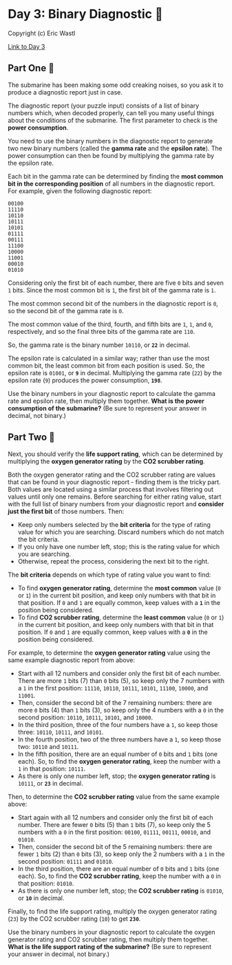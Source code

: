 

<h1>Day 3: Binary Diagnostic 🎄</h1><p>Copyright (c) Eric Wastl</p><a href=https://adventofcode.com/2021/day/3>Link to Day 3</a><h2>Part One 🎁</h2><p>The submarine has been making some <span title="Turns out oceans are heavy.">odd creaking noises</span>, so you ask it to produce a diagnostic report just in case.</p>
<p>The diagnostic report (your puzzle input) consists of a list of binary numbers which, when decoded properly, can tell you many useful things about the conditions of the submarine. The first parameter to check is the <b>power consumption</b>.</p>
<p>You need to use the binary numbers in the diagnostic report to generate two new binary numbers (called the <b>gamma rate</b> and the <b>epsilon rate</b>). The power consumption can then be found by multiplying the gamma rate by the epsilon rate.</p>
<p>Each bit in the gamma rate can be determined by finding the <b>most common bit in the corresponding position</b> of all numbers in the diagnostic report. For example, given the following diagnostic report:</p>
<pre><code>00100
11110
10110
10111
10101
01111
00111
11100
10000
11001
00010
01010
</code></pre>
<p>Considering only the first bit of each number, there are five <code>0</code> bits and seven <code>1</code> bits. Since the most common bit is <code>1</code>, the first bit of the gamma rate is <code>1</code>.</p>
<p>The most common second bit of the numbers in the diagnostic report is <code>0</code>, so the second bit of the gamma rate is <code>0</code>.</p>
<p>The most common value of the third, fourth, and fifth bits are <code>1</code>, <code>1</code>, and <code>0</code>, respectively, and so the final three bits of the gamma rate are <code>110</code>.</p>
<p>So, the gamma rate is the binary number <code>10110</code>, or <code><b>22</b></code> in decimal.</p>
<p>The epsilon rate is calculated in a similar way; rather than use the most common bit, the least common bit from each position is used. So, the epsilon rate is <code>01001</code>, or <code><b>9</b></code> in decimal. Multiplying the gamma rate (<code>22</code>) by the epsilon rate (<code>9</code>) produces the power consumption, <code><b>198</b></code>.</p>
<p>Use the binary numbers in your diagnostic report to calculate the gamma rate and epsilon rate, then multiply them together. <b>What is the power consumption of the submarine?</b> (Be sure to represent your answer in decimal, not binary.)</p>

<h2>Part Two 🎁</h2><p>Next, you should verify the <b>life support rating</b>, which can be determined by multiplying the <b>oxygen generator rating</b> by the <b>CO2 scrubber rating</b>.</p>
<p>Both the oxygen generator rating and the CO2 scrubber rating are values that can be found in your diagnostic report - finding them is the tricky part. Both values are located using a similar process that involves filtering out values until only one remains. Before searching for either rating value, start with the full list of binary numbers from your diagnostic report and <b>consider just the first bit</b> of those numbers. Then:</p>
<ul>
<li>Keep only numbers selected by the <b>bit criteria</b> for the type of rating value for which you are searching. Discard numbers which do not match the bit criteria.</li>
<li>If you only have one number left, stop; this is the rating value for which you are searching.</li>
<li>Otherwise, repeat the process, considering the next bit to the right.</li>
</ul>
<p>The <b>bit criteria</b> depends on which type of rating value you want to find:</p>
<ul>
<li>To find <b>oxygen generator rating</b>, determine the <b>most common</b> value (<code>0</code> or <code>1</code>) in the current bit position, and keep only numbers with that bit in that position. If <code>0</code> and <code>1</code> are equally common, keep values with a <code><b>1</b></code> in the position being considered.</li>
<li>To find <b>CO2 scrubber rating</b>, determine the <b>least common</b> value (<code>0</code> or <code>1</code>) in the current bit position, and keep only numbers with that bit in that position. If <code>0</code> and <code>1</code> are equally common, keep values with a <code><b>0</b></code> in the position being considered.</li>
</ul>
<p>For example, to determine the <b>oxygen generator rating</b> value using the same example diagnostic report from above:</p>
<ul>
<li>Start with all 12 numbers and consider only the first bit of each number. There are more <code>1</code> bits (7) than <code>0</code> bits (5), so keep only the 7 numbers with a <code>1</code> in the first position: <code>11110</code>, <code>10110</code>, <code>10111</code>, <code>10101</code>, <code>11100</code>, <code>10000</code>, and <code>11001</code>.</li>
<li>Then, consider the second bit of the 7 remaining numbers: there are more <code>0</code> bits (4) than <code>1</code> bits (3), so keep only the 4 numbers with a <code>0</code> in the second position: <code>10110</code>, <code>10111</code>, <code>10101</code>, and <code>10000</code>.</li>
<li>In the third position, three of the four numbers have a <code>1</code>, so keep those three: <code>10110</code>, <code>10111</code>, and <code>10101</code>.</li>
<li>In the fourth position, two of the three numbers have a <code>1</code>, so keep those two: <code>10110</code> and <code>10111</code>.</li>
<li>In the fifth position, there are an equal number of <code>0</code> bits and <code>1</code> bits (one each). So, to find the <b>oxygen generator rating</b>, keep the number with a <code>1</code> in that position: <code>10111</code>.</li>
<li>As there is only one number left, stop; the <b>oxygen generator rating</b> is <code>10111</code>, or <code><b>23</b></code> in decimal.</li>
</ul>
<p>Then, to determine the <b>CO2 scrubber rating</b> value from the same example above:</p>
<ul>
<li>Start again with all 12 numbers and consider only the first bit of each number. There are fewer <code>0</code> bits (5) than <code>1</code> bits (7), so keep only the 5 numbers with a <code>0</code> in the first position: <code>00100</code>, <code>01111</code>, <code>00111</code>, <code>00010</code>, and <code>01010</code>.</li>
<li>Then, consider the second bit of the 5 remaining numbers: there are fewer <code>1</code> bits (2) than <code>0</code> bits (3), so keep only the 2 numbers with a <code>1</code> in the second position: <code>01111</code> and <code>01010</code>.</li>
<li>In the third position, there are an equal number of <code>0</code> bits and <code>1</code> bits (one each). So, to find the <b>CO2 scrubber rating</b>, keep the number with a <code>0</code> in that position: <code>01010</code>.</li>
<li>As there is only one number left, stop; the <b>CO2 scrubber rating</b> is <code>01010</code>, or <code><b>10</b></code> in decimal.</li>
</ul>
<p>Finally, to find the life support rating, multiply the oxygen generator rating (<code>23</code>) by the CO2 scrubber rating (<code>10</code>) to get <code><b>230</b></code>.</p>
<p>Use the binary numbers in your diagnostic report to calculate the oxygen generator rating and CO2 scrubber rating, then multiply them together. <b>What is the life support rating of the submarine?</b> (Be sure to represent your answer in decimal, not binary.)</p>

